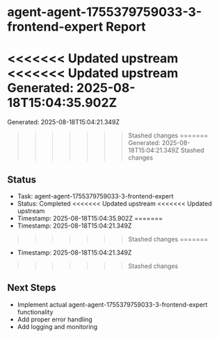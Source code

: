 # agent-agent-1755379759033-3-frontend-expert Report

<<<<<<< Updated upstream
<<<<<<< Updated upstream
Generated: 2025-08-18T15:04:35.902Z
=======
Generated: 2025-08-18T15:04:21.349Z
>>>>>>> Stashed changes
=======
Generated: 2025-08-18T15:04:21.349Z
>>>>>>> Stashed changes

## Status
- Task: agent-agent-1755379759033-3-frontend-expert
- Status: Completed
<<<<<<< Updated upstream
<<<<<<< Updated upstream
- Timestamp: 2025-08-18T15:04:35.902Z
=======
- Timestamp: 2025-08-18T15:04:21.349Z
>>>>>>> Stashed changes
=======
- Timestamp: 2025-08-18T15:04:21.349Z
>>>>>>> Stashed changes

## Next Steps
- Implement actual agent-agent-1755379759033-3-frontend-expert functionality
- Add proper error handling
- Add logging and monitoring
